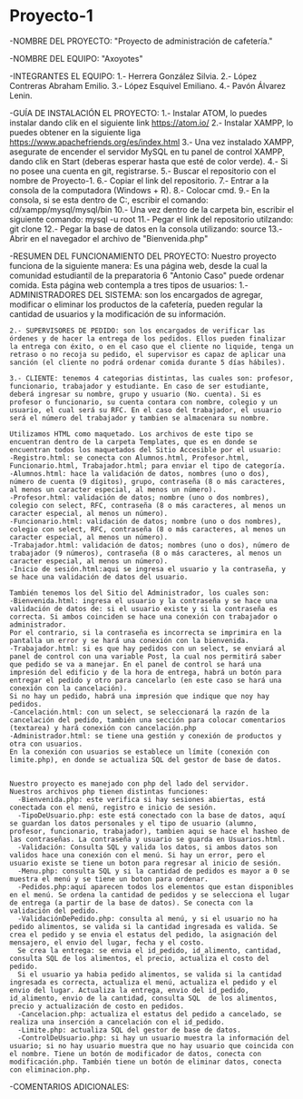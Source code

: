 # Proyecto-1
-NOMBRE DEL PROYECTO: "Proyecto de administración de cafetería."

-NOMBRE DEL EQUIPO: "Axoyotes"

-INTEGRANTES EL EQUIPO:
    1.- Herrera González Silvia.
    2.- López Contreras Abraham Emilio.
    3.- López Esquivel Emiliano.
    4.- Pavón Álvarez Lenin.

-GUÍA DE INSTALACIÓN EL PROYECTO:
    1.- Instalar ATOM,  lo puedes instalar dando clik en el siguiente link https://atom.io/
    2.- Instalar XAMPP, lo puedes obtener en la siguiente liga https://www.apachefriends.org/es/index.html
    3.- Una vez instalado XAMPP, asegurate de encender el servidor MySQL en tu panel de control XAMPP, dando clik en Start (deberas esperar hasta que esté de color verde).
    4.- Si no posee una cuenta en git, registrarse.
    5.- Buscar el repositorio con el nombre de Proyecto-1.
    6.- Copiar el link del repositorio.
    7.- Entrar a la consola de la computadora (Windows + R).
    8.- Colocar cmd.
    9.- En la consola, si se esta dentro de C:, escribir el comando: cd/xampp/mysql/mysql/bin
    10.- Una vez dentro de la carpeta bin, escribir el siguiente comando: mysql -u root
    11.- Pegar el link del repositorio utilzando: git clone <pegar el link del repositorio>
    12.- Pegar la base de datos en la consola utilizando: source <pegar la base de datos>
    13.- Abrir en el navegador el archivo de "Bienvenida.php"

-RESUMEN DEL FUNCIONAMIENTO DEL PROYECTO:
    Nuestro proyecto funciona de la siguiente manera:
    Es una página web, desde la cual la comunidad estudiantil de la preparatoria 6 "Antonio Caso" puede ordenar comida. Esta página web contempla a tres tipos de usuarios:
    1.- ADMINISTRADORES DEL SISTEMA: son los encargados de agregar, modificar o eliminar los productos de la cafetería, pueden regular la cantidad de usuarios y la modificación de su información.

    2.- SUPERVISORES DE PEDIDO: son los encargados de verificar las órdenes y de hacer la entrega de los pedidos. Ellos pueden finalizar la entrega con éxito, o en el caso que el cliente no liquide, tenga un retraso o no recoja su pedido, el supervisor es capaz de aplicar una sanción (el cliente no podrá ordenar comida durante 5 días hábiles).

    3.- CLIENTE: tenemos 4 categorias distintas, las cuales son: profesor, funcionario, trabajador y estudiante. En caso de ser estudiante, deberá ingresar su nombre, grupo y usuario (No. cuenta). Si es profesor o funcionario, su cuenta contara con nombre, colegio y un usuario, el cual será su RFC. En el caso del trabajador, el usuario será el número del trabajador y tambien se almacenara su nombre.

    Utilizamos HTML como maquetado. Los archivos de este tipo se encuentran dentro de la carpeta Templates, que es en donde se encuentran todos los maquetados del Sitio Accesible por el usuario:
    -Registro.html: se conecta con Alumnos.html, Profesor.html, Funcionario.html, Trabajador.html; para enviar el tipo de categoría.
    -Alumnos.html: hace la validación de datos, nombres (uno o dos), número de cuenta (9 dígitos), grupo, contraseña (8 o más caracteres, al menos un caracter especial, al menos un número).
    -Profesor.html: validación de datos; nombre (uno o dos nombres), colegio con select, RFC, contraseña (8 o más caracteres, al menos un caracter especial, al menos un número).
    -Funcionario.html: validación de datos; nombre (uno o dos nombres), colegio con select, RFC, contraseña (8 o más caracteres, al menos un caracter especial, al menos un número).
    -Trabajador.html: validación de datos; nombres (uno o dos), número de trabajador (9 números), contraseña (8 o más caracteres, al menos un caracter especial, al menos un número).
    -Inicio de sesión.html:aqui se ingresa el usuario y la contraseña, y se hace una validación de datos del usuario.

    También tenemos los del Sitio del Administrador, los cuales son:
    -Bienvenida.html: ingresa el usuario y la contraseña y se hace una validación de datos de: si el usuario existe y si la contraseña es correcta. Si ambos coinciden se hace una conexión con trabajador o administrador.
    Por el contrario, si la contraseña es incorrecta se imprimira en la pantalla un error y se hará una conexión con la bienvenida.
    -Trabajador.html: si es que hay pedidos con un select, se enviará al panel de control con una variable Post, la cual nos permitirá saber que pedido se va a manejar. En el panel de control se hará una impresión del edificio y de la hora de entrega, habrá un botón para entregar el pedido y otro para cancelarlo (en este caso se hará una conexión con la cancelación).
    Si no hay un pedido, habrá una impresión que indique que noy hay pedidos.
    -Cancelación.html: con un select, se seleccionará la razón de la cancelación del pedido, también una sección para colocar comentarios (textarea) y hará conexión con cancelación.php
    -Administrador.html: se tiene una gestión y conexión de productos y otra con usuarios.
    En la conexión con usuarios se establece un límite (conexión con limite.php), en donde se actualiza SQL del gestor de base de datos.


    Nuestro proyecto es manejado con php del lado del servidor.
    Nuestros archivos php tienen distintas funciones:
      -Bienvenida.php: este verifica si hay sesiones abiertas, está conectada con el menú, registro e inicio de sesión.
      -TipoDeUsuario.php: este está conectado con la base de datos, aquí se guardan los datos personales y el tipo de usuario (alumno, profesor, funcionario, trabajador), tambien aqui se hace el hasheo de las contraseñas. La contraseña y usuario se guarda en Usuarios.html.
      -Validación: Consulta SQL y valida los datos, si ambos datos son validos hace una conexión con el menú. Si hay un error, pero el usuario existe se tiene un boton para regresar al inicio de sesión.
      -Menu.php: consulta SQL y si la cantidad de pedidos es mayor a 0 se muestra el menú y se tiene un boton para ordenar.
      -Pedidos.php:aquí aparecen todos los elementos que estan disponibles en el menú. Se ordena la cantidad de pedidos y se selecciona el lugar de entrega (a partir de la base de datos). Se conecta con la validación del pedido.
      -ValidaciónDePedido.php: consulta al menú, y si el usuario no ha pedido alimentos, se valida si la cantidad ingresada es valida. Se crea el pedido y se envia el estatus del pedido, la asignación del mensajero, el envio del lugar, fecha y el costo.
      Se crea la entrega: se envia el id_pedido, id_alimento, cantidad, consulta SQL de los alimentos, el precio, actualiza el costo del pedido.
      Si el usuario ya habia pedido alimentos, se valida si la cantidad ingresada es correcta, actualiza el menú, actualiza el pedido y el envio del lugar. Actualiza la entrega, envio del id_pedido, id_alimento, envio de la cantidad, consulta SQL  de los alimentos, precio y actualización de costo en pedidos.
      -Cancelacion.php: actualiza el estatus del pedido a cancelado, se realiza una inserción a cancelación con el id_pedido.
      -Limite.php: actualiza SQL del gestor de base de datos.
      -ControlDeUsuario.php: si hay un usuario muestra la información del usuario; si no hay usuario muestra que no hay usuario que coincida con el nombre. Tiene un botón de modificador de datos, conecta con modificación.php. También tiene un botón de eliminar datos, conecta con eliminacion.php.


-COMENTARIOS ADICIONALES:
